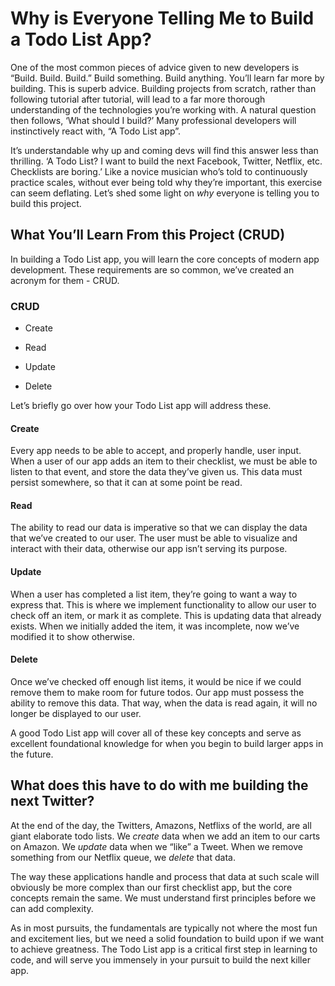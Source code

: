 # Why is Everyone Telling Me to Build a Todo List App?
One of the most common pieces of advice given to new developers is “Build. Build. Build.” Build something. Build anything. You’ll learn far more by building. This is superb advice. Building projects from scratch, rather than following tutorial after tutorial, will lead to a far more thorough understanding of the technologies you’re working with. A natural question then follows, ‘What should I build?’ Many professional developers will instinctively react with, “A Todo List app”. 

It’s understandable why up and coming devs will find this answer less than thrilling. ‘A Todo List? I want to build the next Facebook, Twitter, Netflix, etc. Checklists are boring.’ Like a novice musician who’s told to continuously practice scales, without ever being told why they’re important, this exercise can seem deflating. Let’s shed some light on *why* everyone is telling you to build this project.

## What You’ll Learn From this Project (CRUD)

In building a Todo List app, you will learn the core concepts of modern app development. These requirements are so common, we’ve created an acronym for them - CRUD.

### CRUD
* Create

* Read

* Update

* Delete


Let’s briefly go over how your Todo List app will address these.

#### Create
Every app needs to be able to accept, and properly handle, user input. When a user of our app adds an item to their checklist, we must be able to listen to that event, and store the data they’ve given us. This data must persist somewhere, so that it can at some point be read.

#### Read
The ability to read our data is imperative so that we can display the data that we’ve created to our user. The user must be able to visualize and interact with their data, otherwise our app isn’t serving its purpose.

#### Update
When a user has completed a list item, they’re going to want a way to express that. This is where we implement functionality to allow our user to check off an item, or mark it as complete. This is updating data that already exists. When we initially added the item, it was incomplete, now we’ve modified it to show otherwise.

#### Delete
Once we’ve checked off enough list items, it would be nice if we could remove them to make room for future todos. Our app must possess the ability to remove this data. That way, when the data is read again, it will no longer be displayed to our user.

A good Todo List app will cover all of these key concepts and serve as excellent foundational knowledge for when you begin to build larger apps in the future.
	
## What does this have to do with me building the next Twitter?

At the end of the day, the Twitters, Amazons, Netflixs of the world, are all giant elaborate todo lists. We *create* data when we add an item to our carts on Amazon. We *update* data when we “like” a Tweet. When we remove something from our Netflix queue, we *delete* that data.

The way these applications handle and process that data at such scale will obviously be more complex than our first checklist app, but the core concepts remain the same. We must understand first principles before we can add complexity.

As in most pursuits, the fundamentals are typically not where the most fun and excitement lies, but we need a solid foundation to build upon if we want to achieve greatness. The Todo List app is a critical first step in learning to code, and will serve you immensely in your pursuit to build the next killer app.
